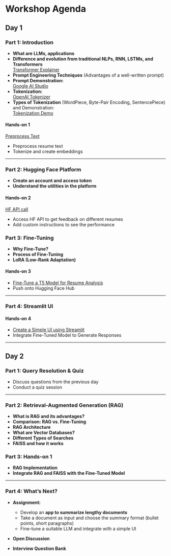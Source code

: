# Workshop Agenda

## Day 1

### Part 1: Introduction
- **What are LLMs, applications**
- **Difference and evolution from traditional NLPs, RNN, LSTMs, and Transformers**  
  [Transformer Explainer](https://poloclub.github.io/transformer-explainer/)
- **Prompt Engineering Techniques** (Advantages of a well-written prompt)
- **Prompt Demonstration:**  
  [Google AI Studio](https://aistudio.google.com/prompts/new_chat)
- **Tokenization:**  
  [OpenAI Tokenizer](https://platform.openai.com/tokenizer)
- **Types of Tokenization** (WordPiece, Byte-Pair Encoding, SentencePiece) and Demonstration:  
  [Tokenization Demo](https://github.com/pranalibose/Resume_Analyser/blob/main/tokenization-demo.ipynb)

#### Hands-on 1
[Preprocess Text](https://github.com/pranalibose/LangVisionWorkshop/blob/main/HO1_Text_Processing.ipynb)
- Preprocess resume text
- Tokenize and create embeddings

---

### Part 2: Hugging Face Platform
- **Create an account and access token**
- **Understand the utilities in the platform**

#### Hands-on 2
[HF API call](https://github.com/pranalibose/LangVisionWorkshop/blob/main/Ho2_HF_API_calls.ipynb)
- Access HF API to get feedback on different resumes
- Add custom instructions to see the performance

### Part 3: Fine-Tuning
- **Why Fine-Tune?**
- **Process of Fine-Tuning**
- **LoRA (Low-Rank Adaptation)**

#### Hands-on 3
- [Fine-Tune a T5 Model for Resume Analysis](https://github.com/pranalibose/Resume_Analyser/blob/main/RA_fine_tuning.ipynb)
- Push onto Hugging Face Hub

---

### Part 4: Streamlit UI
#### Hands-on 4
- [Create a Simple UI using Streamlit](https://github.com/pranalibose/Resume_App)
- Integrate Fine-Tuned Model to Generate Responses

---

## Day 2

### Part 1: Query Resolution & Quiz
- Discuss questions from the previous day
- Conduct a quiz session

---

### Part 2: Retrieval-Augmented Generation (RAG)
- **What is RAG and its advantages?**
- **Comparison: RAG vs. Fine-Tuning**
- **RAG Architecture**
- **What are Vector Databases?**
- **Different Types of Searches**
- **FAISS and how it works**


### Part 3: Hands-on 1
- **RAG Implementation**
- **Integrate RAG and FAISS with the Fine-Tuned Model**

---

### Part 4: What’s Next?
- **Assignment:**
  - Develop an **app to summarize lengthy documents**
  - Take a document as input and choose the summary format (bullet points, short paragraphs)
  - Fine-tune a suitable LLM and integrate with a simple UI

- **Open Discussion**
- **Interview Question Bank**

